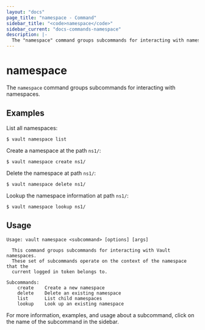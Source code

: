 ```yaml
---
layout: "docs"
page_title: "namespace - Command"
sidebar_title: "<code>namespace</code>"
sidebar_current: "docs-commands-namespace"
description: |-
  The "namespace" command groups subcommands for interacting with namespaces.
---
```


# namespace

The `namespace` command groups subcommands for interacting with namespaces.

## Examples

List all namespaces:

```text
$ vault namespace list
```

Create a namespace at the path `ns1/`:

```text
$ vault namespace create ns1/
```

Delete the namespace at path `ns1/`:

```text
$ vault namespace delete ns1/
```

Lookup the namespace information at path `ns1/`:

```text
$ vault namespace lookup ns1/
```

## Usage

```text
Usage: vault namespace <subcommand> [options] [args]

  This command groups subcommands for interacting with Vault namespaces.
  These set of subcommands operate on the context of the namespace that the
  current logged in token belongs to.

Subcommands:
    create    Create a new namespace
    delete    Delete an existing namespace
    list      List child namespaces
    lookup    Look up an existing namespace
```

For more information, examples, and usage about a subcommand, click on the name
of the subcommand in the sidebar.
